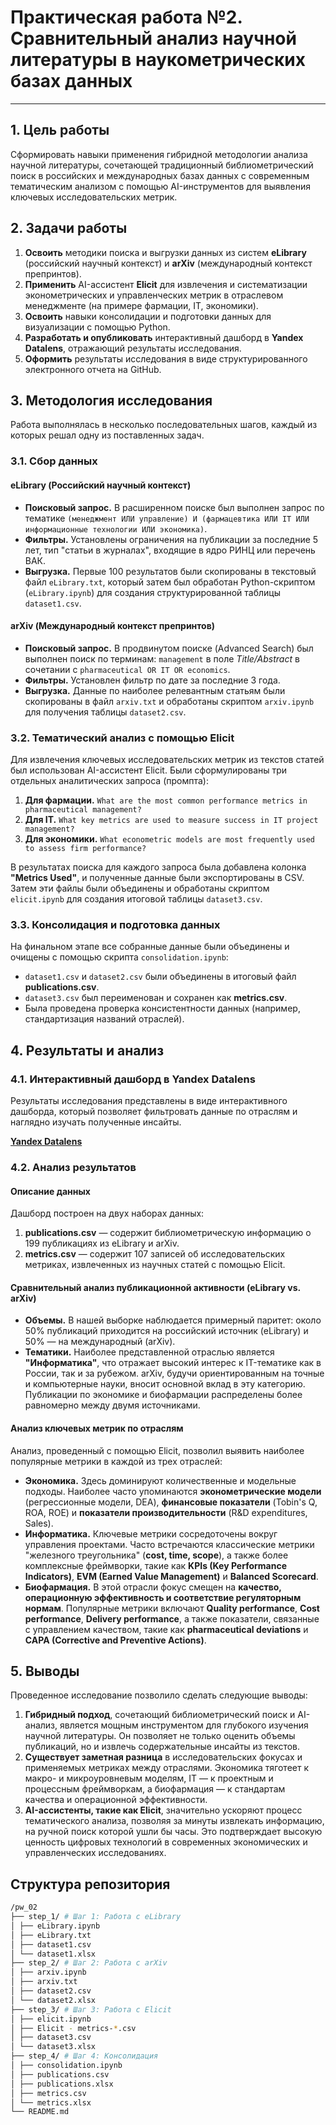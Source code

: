 # Практическая работа №2. Сравнительный анализ научной литературы в наукометрических базах данных

---

## 1. Цель работы

Сформировать навыки применения гибридной методологии анализа научной литературы, сочетающей традиционный библиометрический поиск в российских и международных базах данных с современным тематическим анализом с помощью AI-инструментов для выявления ключевых исследовательских метрик.

## 2. Задачи работы

1.  **Освоить** методики поиска и выгрузки данных из систем **eLibrary** (российский научный контекст) и **arXiv** (международный контекст препринтов).
2.  **Применить** AI-ассистент **Elicit** для извлечения и систематизации эконометрических и управленческих метрик в отраслевом менеджменте (на примере фармации, IT, экономики).
3.  **Освоить** навыки консолидации и подготовки данных для визуализации с помощью Python.
4.  **Разработать и опубликовать** интерактивный дашборд в **Yandex Datalens**, отражающий результаты исследования.
5.  **Оформить** результаты исследования в виде структурированного электронного отчета на GitHub.

## 3. Методология исследования

Работа выполнялась в несколько последовательных шагов, каждый из которых решал одну из поставленных задач.

### 3.1. Сбор данных

#### eLibrary (Российский научный контекст)
-   **Поисковый запрос.** В расширенном поиске был выполнен запрос по тематике `(менеджмент ИЛИ управление) И (фармацевтика ИЛИ IT ИЛИ информационные технологии ИЛИ экономика)`.
-   **Фильтры.** Установлены ограничения на публикации за последние 5 лет, тип "статьи в журналах", входящие в ядро РИНЦ или перечень ВАК.
-   **Выгрузка.** Первые 100 результатов были скопированы в текстовый файл `eLibrary.txt`, который затем был обработан Python-скриптом (`eLibrary.ipynb`) для создания структурированной таблицы `dataset1.csv`.

#### arXiv (Международный контекст препринтов)
-   **Поисковый запрос.** В продвинутом поиске (Advanced Search) был выполнен поиск по терминам: `management` в поле *Title/Abstract* в сочетании с `pharmaceutical OR IT OR economics`.
-   **Фильтры.** Установлен фильтр по дате за последние 3 года.
-   **Выгрузка.** Данные по наиболее релевантным статьям были скопированы в файл `arxiv.txt` и обработаны скриптом `arxiv.ipynb` для получения таблицы `dataset2.csv`.

### 3.2. Тематический анализ с помощью Elicit
Для извлечения ключевых исследовательских метрик из текстов статей был использован AI-ассистент Elicit. Были сформулированы три отдельных аналитических запроса (промпта):

1.  **Для фармации.** `What are the most common performance metrics in pharmaceutical management?`
2.  **Для IT.** `What key metrics are used to measure success in IT project management?`
3.  **Для экономики.** `What econometric models are most frequently used to assess firm performance?`

В результатах поиска для каждого запроса была добавлена колонка **"Metrics Used"**, и полученные данные были экспортированы в CSV. Затем эти файлы были объединены и обработаны скриптом `elicit.ipynb` для создания итоговой таблицы `dataset3.csv`.

### 3.3. Консолидация и подготовка данных
На финальном этапе все собранные данные были объединены и очищены с помощью скрипта `consolidation.ipynb`:
-   `dataset1.csv` и `dataset2.csv` были объединены в итоговый файл **publications.csv**.
-   `dataset3.csv` был переименован и сохранен как **metrics.csv**.
-   Была проведена проверка консистентности данных (например, стандартизация названий отраслей).

## 4. Результаты и анализ

### 4.1. Интерактивный дашборд в Yandex Datalens

Результаты исследования представлены в виде интерактивного дашборда, который позволяет фильтровать данные по отраслям и наглядно изучать полученные инсайты.

**[Yandex Datalens](https://datalens.ru/)**


### 4.2. Анализ результатов

#### Описание данных
Дашборд построен на двух наборах данных:
1.  **publications.csv** — содержит библиометрическую информацию о 199 публикациях из eLibrary и arXiv.
2.  **metrics.csv** — содержит 107 записей об исследовательских метриках, извлеченных из научных статей с помощью Elicit.

#### Сравнительный анализ публикационной активности (eLibrary vs. arXiv)
-   **Объемы.** В нашей выборке наблюдается примерный паритет: около 50% публикаций приходится на российский источник (eLibrary) и 50% — на международный (arXiv).
-   **Тематики.** Наиболее представленной отраслью является **"Информатика"**, что отражает высокий интерес к IT-тематике как в России, так и за рубежом. arXiv, будучи ориентированным на точные и компьютерные науки, вносит основной вклад в эту категорию. Публикации по экономике и биофармации распределены более равномерно между двумя источниками.

#### Анализ ключевых метрик по отраслям
Анализ, проведенный с помощью Elicit, позволил выявить наиболее популярные метрики в каждой из трех отраслей:

-   **Экономика.** Здесь доминируют количественные и модельные подходы. Наиболее часто упоминаются **эконометрические модели** (регрессионные модели, DEA), **финансовые показатели** (Tobin's Q, ROA, ROE) и **показатели производительности** (R&D expenditures, Sales).
-   **Информатика.** Ключевые метрики сосредоточены вокруг управления проектами. Часто встречаются классические метрики "железного треугольника" (**cost, time, scope**), а также более комплексные фреймворки, такие как **KPIs (Key Performance Indicators)**, **EVM (Earned Value Management)** и **Balanced Scorecard**.
-   **Биофармация.** В этой отрасли фокус смещен на **качество, операционную эффективность и соответствие регуляторным нормам**. Популярные метрики включают **Quality performance**, **Cost performance**, **Delivery performance**, а также показатели, связанные с управлением качеством, такие как **pharmaceutical deviations** и **CAPA (Corrective and Preventive Actions)**.

## 5. Выводы

Проведенное исследование позволило сделать следующие выводы:

1.  **Гибридный подход**, сочетающий библиометрический поиск и AI-анализ, является мощным инструментом для глубокого изучения научной литературы. Он позволяет не только оценить объемы публикаций, но и извлечь содержательные инсайты из текстов.
2.  **Существует заметная разница** в исследовательских фокусах и применяемых метриках между отраслями. Экономика тяготеет к макро- и микроуровневым моделям, IT — к проектным и процессным фреймворкам, а биофармация — к стандартам качества и операционной эффективности.
3.  **AI-ассистенты, такие как Elicit**, значительно ускоряют процесс тематического анализа, позволяя за минуты извлекать информацию, на ручной поиск которой ушли бы часы. Это подтверждает высокую ценность цифровых технологий в современных экономических и управленческих исследованиях.

## Структура репозитория

```Bash
/pw_02
├── step_1/ # Шаг 1: Работа с eLibrary
│ ├── eLibrary.ipynb
│ ├── eLibrary.txt
│ ├── dataset1.csv
│ └── dataset1.xlsx
├── step_2/ # Шаг 2: Работа с arXiv
│ ├── arxiv.ipynb
│ ├── arxiv.txt
│ ├── dataset2.csv
│ └── dataset2.xlsx
├── step_3/ # Шаг 3: Работа с Elicit
│ ├── elicit.ipynb
│ ├── Elicit - metrics-*.csv
│ ├── dataset3.csv
│ └── dataset3.xlsx
├── step_4/ # Шаг 4: Консолидация
│ ├── consolidation.ipynb
│ ├── publications.csv
│ ├── publications.xlsx
│ ├── metrics.csv
│ └── metrics.xlsx
└── README.md
```
